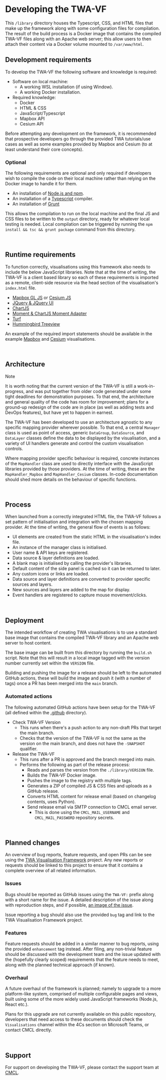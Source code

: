 # Developing the TWA-VF

This `/library` directory houses the Typescript, CSS, and HTML files that make up the framework along with some configuration files for compilation. The result of the build process is a Docker image that contains the compiled TWA-VF files along with an Apache web server; this allow users to then attach their content via a Docker volume mounted to `/var/www/html`.
<br/>

## Development requirements

To develop the TWA-VF the following software and knowledge is required:

* Software on local machine:
  * A working WSL installation (if using Window).
  * A working Docker installation.
* Required knowledge:
  * Docker
  * HTML & CSS
  * JavaScript/Typescript
  * Mapbox API
  * Cesium API

Before attempting any development on the framework, it is recommended that prospective developers go through the provided TWA tutorials/use cases as well as some examples provided by Mapbox and Cesium (to at least understand their core concepts).

### Optional

The following requirements are optional and only required if developers wish to compile the code on their local machine rather than relying on the Docker image to handle it for them.

* An installation of [Node.js and npm](https://docs.npmjs.com/downloading-and-installing-node-js-and-npm).
* An installation of a [Typescript](https://www.typescriptlang.org/) compiler.
* An installation of [Grunt](https://gruntjs.com/)
  
This allows the compilation to run on the local machine and the final JS and CSS files to be written to the `output` directory, ready for whatever local testing is needed. Local compilation can be triggered by running the `npm install && tsc && grunt package` command from this directory.

<br/>

## Runtime requirements

To function correctly, visualisations using this framework also needs to include the below JavaScript libraries. Note that at the time of writing, the TWA-VF is a client based library so each of these requirements is imported as a remote, client-side resource via the head section of the visualisation's `index.html` file.

* [Mapbox GL JS](https://docs.mapbox.com/mapbox-gl-js/api/) or [Cesium JS](https://cesium.com/platform/cesiumjs/)
* [JQuery & JQuery UI](https://jquery.com/)
* [ChartJS](https://www.chartjs.org/)
* [Moment & ChartJS Moment Adapter](https://momentjs.com/)
* [Turf](https://turfjs.org/)
* [Hummingbird Treeview](https://github.com/hummingbird-dev/hummingbird-treeview)

An example of the required import statements should be available in the example [Mapbox](../example-mapbox-vis/webspace/index.html) and [Cesium](../example-cesium-vis/webspace/index.html) visualisations.

<br/>

## Architecture

> [!NOTE]
> It is worth noting that the current version of the TWA-VF is still a work-in-progress, and was put together from older code generated under some tight deadlines for demonstration purposes. To that end, the architecture and general quality of the code has room for improvement; plans for a ground-up redesign of the code are in place (as well as adding tests and DevOps features), but have yet to happen in earnest.

The TWA-VF has been developed to use an architecture agnostic to any specific mapping provider wherever possible. To that end, a central `Manager` class is used as point of access, generic `DataGroup`, `DataSource`, and `DataLayer` classes define the data to be displayed by the visualisation, and a variety of UI handlers generate and control the custom visualisation controls.

Where mapping provider specific behaviour is required, concrete instances of the `MapHandler` class are used to directly interface with the JavaScript libraries provided by those providers. At the time of writing, these are the `MapHandler_Mapbox` and `MapHandler_Cesium` classes. In-code documentation should shed more details on the behaviour of specific functions.

<br/>

## Process

When launched from a correctly integrated HTML file, the TWA-VF follows a set pattern of initialisation and integration with the chosen mapping provider. At the time of writing, the general flow of events is as follows:

* UI elements are created from the static HTML in the visualisation's index file.
* An instance of the manager class is initialised.
* User name & API keys are registered.
* Data source & layer definitions are loaded.
* A blank map is initialised by calling the provider's libraries.
* Default content of the side panel is cached so it can be returned to later.
* Any custom icons or links are loaded.
* Data source and layer definitions are converted to provider specific sources and layers.
* New sources and layers are added to the map for display.
* Event handlers are registered to capture mouse movement/clicks.

<br/>

## Deployment

The intended workflow of creating TWA visualisations is to use a standard base image that contains the compiled TWA-VF library and an Apache web server to host content.

The base image can be built from this directory by running the `build.sh` script. Note that this will result in a local image tagged with the version number currently set within the `VERSION` file.

Building and pushing the image for a release should be left to the automated GitHub actions, these will build the image and push it (with a number of tags) once a PR has been merged into the `main` branch.

### Automated actions

The following automated GitHub actions have been setup for the TWA-VF (all defined within the [.github](../../../.github) directory).

* Check TWA-VF Version
  * This runs when there's a push action to any non-draft PRs that target the main branch.
  * Checks that the version of the TWA-VF is not the same as the version on the main branch, and does not have the `-SNAPSHOT` qualifier.
* Release the TWA-VF
  * This runs after a PR is approved and the branch merged into main.
  * Performs the following as part of the release process:
    * Reads and parses the version from the `./library/VERSION` file.
    * Builds the TWA-VF Docker image.
    * Pushes the image to the registry with multiple tags.
    * Generates a ZIP of compiled JS & CSS files and uploads as a GitHub release. 
    * Converts HTML content for release email (based on changelog contents, uses Python).
    * Send release email via SMTP connection to CMCL email server.
      * This is done using the `CMCL_MAIL_USERNAME` and `CMCL_MAIL_PASSWORD` repository secrets.

<br/>

## Planned changes

An overview of bug reports, feature requests, and open PRs can be see using the [TWA Visualisation Framework](https://github.com/orgs/cambridge-cares/projects/1) project. Any new reports or requests should be linked to this project to ensure that it contains a complete overview of all related information.

### Issues

Bugs should be reported as GitHub issues using the `TWA-VF:` prefix along with a short name for the issue. A detailed description of the issue along with reproduction steps, and if possible, [an image of the issue](https://gist.github.com/NawalJAhmed/2168f7659c08b6a033e7f6daf8db69a6).

Issue reporting a bug should also use the provided `bug` tag and link to the TWA Visualisation Framework project.

### Features

Feature requests should be added in a similar manner to bug reports, using the provided `enhancement` tag instead. After filing, any non-trivial feature should be discussed with the development team and the issue updated with the (hopefully clearly scoped) requirements that the feature needs to meet, along with the planned technical approach (if known). 

### Overhaul

A future overhaul of the framework is planned; namely to upgrade to a more platform-like system, comprised of multiple configurable pages and views, built using some of the more widely used JavaScript frameworks (Node.js, React etc.).

Plans for this upgrade are not currently available on this public repository, developers that need access to these documents should check the `Visualisations` channel within the 4Cs section on Microsoft Teams, or contact CMCL directly.

<br/>

## Support

For support on developing the TWA-VF, please contact the support team at [CMCL](mailto:support@cmcl.io).